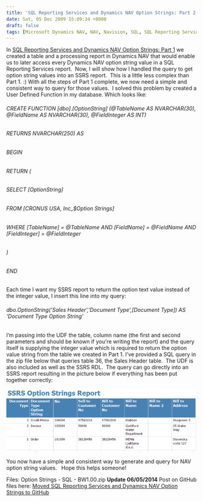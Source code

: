 ```yaml
---
title: 'SQL Reporting Services and Dynamics NAV Option Strings: Part 2'
date: Sat, 05 Dec 2009 15:09:34 +0000
draft: false
tags: [Microsoft Dynamics NAV, NAV, Navision, SQL, SQL Reporting Services, SSRS]
---
```


In [SQL Reporting Services and Dynamics NAV Option Strings: Part 1](2009-10-20-sql-reporting-services-and-dynamics-nav-option-strings-part-1.md)
we created a table and a processing report in Dynamics NAV that would enable us to later access every Dynamics NAV option string value in a SQL Reporting Services report.  Now, I will show how I handled the query to get option string values into an SSRS report.  This is a little less complex than Part 1. :) With all the steps of Part 1 complete, we now need a simple and consistent way to query for those values.  I solved this problem by created a User Defined Function in my database. Which looks like:

###### CREATE FUNCTION \[dbo\].\[OptionString\] (@TableName AS NVARCHAR(30), @FieldName AS NVARCHAR(30), @FieldInteger AS INT)

###### RETURNS NVARCHAR(250) AS

###### BEGIN

###### RETURN (

###### SELECT \[OptionString\]

###### FROM \[CRONUS USA, Inc_$Option Strings\]

###### WHERE \[TableName\] = @TableName AND \[FieldName\] = @FieldName AND \[FieldInteger\] = @FieldInteger

###### )

###### END

Each time I want my SSRS report to return the option text value instead of the integer value, I insert this line into my query:

###### dbo.OptionString('Sales Header','Document Type',\[Document Type\]) AS 'Document Type Option String'

I’m passing into the UDF the table, column name (the first and second parameters and should be known if you're writing the report) and the query itself is supplying the integer value which is required to return the option value string from the table we created in Part 1. I’ve provided a SQL query in the zip file below that queries table 36, the Sales Header table.  The UDF is also included as well as the SSRS RDL.  The query can go directly into an SSRS report resulting in the picture below if everything has been put together correctly: 

![Screenshot12_5_20092_34_03PM.png](/images/2009/12/screenshot12_5_20092_34_03pm.png) 

You now have a simple and consistent way to generate and query for NAV option string values.   Hope this helps someone! 

Files: Option Strings - SQL - BW1.00.zip **Update 06/05/2014** Post on GitHub files here: [Moved SQL Reporting Services and Dynamics NAV Option Strings to GitHub](2014-06-06-moved-sql-reporting-services-and-dynamics-nav-option-strings-to-github)